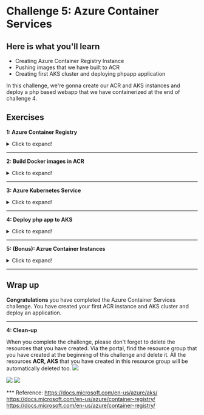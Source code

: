 # Challenge 5: Azure Container Services

## Here is what you'll learn

- Creating Azure Container Registry Instance
- Pushing images that we have built to ACR
- Creating first AKS cluster and deploying phpapp application

In this challenge, we're gonna create our ACR and AKS instances and deploy a php based webapp that we have containerized at the end of challenge 4.

## Exercises

**1: Azure Container Registry**
<details>
  <summary>Click to expand!</summary>

In this first task, we'll create a new Azure Container Registry (ACR) Instance. Azure Container Registry allows us to build, store, and manage container images and artifacts in a private registry for all types of container deployments. We're gonna store 2 images that we've created at the end of the challenge 4. Let's get started. We'll complete this via portal, so let's jump to <https://portal.azure.com>

- Click the hamburger icon on the top left of the screen.
- Click **Create a resource** link.

<img src="./img/acr1.png">

- Click **Container** on the left menu.
- Continue with **Container Registry** option

<img src="./img/acr2.png">

- Now we're on the **Create container registry** screen.
- Select a subscription. Click **Create New** button once the Resource Group and create a new resource group.
- Fill the other values.
  - Registry Name: Type a unique name.
  - Location: Select **West Europe**.
  - SKU: Keep as is. **Standard**
- Click **Review + create**.

<img src="./img/acr3.png">

- Click **Create** and finalize the ACR creation steps.

<img src="./img/acr4.png">

- When done, click **Go to resource** button and access newly created ACR instance.

<img src="./img/acr5.png">

- Now it's time to get connection details of our ACR instance.
- Click **Access keys** on the left.
- Click **Enable** under the **Adminuser** section and enable Adminuser.
- Copy the **Login Server**, **Username** and **Password** values into a text editor. We'll use these later.  

<img src="./img/acr6.png">

  - - It's time log into our newly created ACR instance.

```shell
az acr login -n $registryName 
```

Output will be something like:

```shell
$az acr login -n acrreg22
Login Succeeded

```


- We could successfully logged in. This means that from now on we can push images to this registry. For this lab we will not be pushing local images to the registry due to limitations in the virtual machine. Instead we are going to build images

</details>

***
**2: Build Docker images in ACR**
<details>
  <summary>Click to expand!</summary>

In this second task, we are going to store push 2 application images in the newly create image registry. We are going to use ACR to build our images instead of building locally. The application source code is under the folder ``trainingdays/day6/apps/php``
Note: we are not building locally due to limitations in the VM when running docker operations.

Type:

```shell
cd trainingdays/day6/apps/php
```

- we are going to build two image based on the dockerfile found under the php folder ``Dockerfile`` and ``Dockerfile.mssql``
<img src="./img/acr_ivan2.png">

- To build the PHP application type the following into the command line. This command will push the source code to ACR and and ACR will automatically build this for you  

Output will be something like:

```shell
az acr build --image  php:v1 --registry $registryname --file Dockerfile .
```

- The start of the build process should look like this
<img src="./img/acr_ivan4.png">

- While on succesful completion the output should look something like this
<img src="./img/acr_ivan3.png">

- We can now verify if our image has being built and pushed to our registry  by navigating to our registry and click ``repositories``  to view the uploaded image
<img src="./img/acr_ivan5.png">

- Alternatively we could see the list of images using the command line ``repositories``
 <img src="./img/acr_ivan6.png">

- To build the second image, mysqldb, we basically perform the same operation but point to a different Dockerfile
- Execute the following command under the same path ``trainingdays/day6/apps/php``

```shell
az acr build --image  mysql:v1 --registry $registryname --file Dockerfile.mysql .
```

- Confirm  the image was built and pushed succesfully by performing a list in the command line or using the portal
 <img src="./img/acr_ivan7.png">

- There should be 2 images that we have created at the end of the challenge this section. They were tagged as $registryname.azurecr.io/mysql:v1 and $registryname.azurecr.io/mysql:v1.
- We successfully built  our images and pushed them to newly created ACR. Image part has been completed.

</details>

***
**3: Azure Kubernetes Service**
<details>
  <summary>Click to expand!</summary>

It's time to create our first AKS cluster.  

- On the portal, find your Resource Group and on the overview screen click **Add**.

<img src="./img/acr12.png">

- Under the the **Containers** click **Kubernetes Service**.

<img src="./img/acr13.png">

- Select your subscription.
- Fill the other values.
  - Kubernetes cluster name: Type a unique name.
  - Region: Select **West Europe**.
  - Kubernetes version: Leave as is.

- Click **Integrations**.

<img src="./img/acr15.png">

- Select the ACR instance that we created a few minutes ago.
- Click **Review + create**.

<img src="./img/acr16.png">

- Click **Create** and wait until it has been successfully created.
  
<img src="./img/acr17.png">

<img src="./img/acr18.png">

- Congrats. You have successfully built your first AKS cluster.

</details>

***
**4: Deploy php app to AKS**
<details>
  <summary>Click to expand!</summary>

Now it's time to deploy our php app to AKS cluster.

- We're gonna use ```kubectl``` tool to manage Kubernetes cluster. Kubernetes command-line tool, kubectl, allows us to run commands against Kubernetes clusters. We can use kubectl to deploy applications, inspect and manage cluster resources, and view logs.
- To install ```kubectl``` you can simply execute the following install command.

```shell
choco install kubernetes-cli -y
```

- When you interact with an AKS cluster using the kubectl tool, a configuration file is used that defines cluster connection information. This configuration file is typically stored in ~/.kube/config.

- You can use Azure cli to download this crdential file from the server.

```shell
az aks get-credentials -n $AKS_NAME -g $RESOURCE_GROUP
```

- This command lets you get access to the credentials for an AKS cluster and merges them into the kubeconfig file under ``~/.kube/config``.  Thus we can manage our Kubernetes cluster.

Type:

```shell
az aks get-credentials --resource-group resource_group_name --name aks_cluster_name
```

Output will be something like:

```shell
The behavior of this command has been altered by the following extension: aks-preview
Merged "aks_cluster_name" as current context in /home/username/.kube/config
```

- We have merge the config. It's time to check if kubectl works properly. Let's list all the nodes in the cluster.

Type:

```shell
kubectl get nodes
```

Output will be something like:

```shell
NAME                                STATUS   ROLES   AGE   VERSION
aks-agentpool-10704589-vmss000000   Ready    agent   26m   v1.16.13
aks-agentpool-10704589-vmss000001   Ready    agent   26m   v1.16.13
aks-agentpool-10704589-vmss000002   Ready    agent   26m   v1.16.13
```

- It seems that our cluster is ready. Let's deploy our app.
<img src="./img/acr19.png">

- Note: it is also possible to follow the instructions in the Azrue portal on how to connect. These instructions can be found under the AKS overview page.
<img src="./img/aks_ivan1.png">

- There are 2 ways to spin up Kubernetes resources. Imperative method, which is basically using command line. But there’s an easier and more useful way to do, declarative method, creating configuration files using YAML. Most of the things you can deploy to a Cluster in Kubernetes can be described as a YAML file. YAML is a human-readable text-based format that let’s us easily specify configuration-type information by using a combination of maps of name-value pairs and lists of items.
- We have created a yaml file to create 2 deployment and 2 service objects. All the config that is needed to create these objects are defined in this yaml file. But what is a deployment, what is a service? These are the object types that you can create on Kubernetes. Simply, deployment object is our application and service object is an end-point that exposes this application to other services or external users. But all of these are Kubernetes related topics and we won't cover them today. We have a full Kubernetes day, Day 7, there you will get all the information related to Kubernetes. Today, we're gonna only deploy this application and that's all.

- So first let's open the yaml file. Go to ```day6/apps/kube``` folder and open ```app.yaml``` on a text editor.
- There are 2 lines that you have to update here. Go to line 19 and 66 and update the ACR url with your own.

```
19-->image: day6demo.azurecr.io/mysql:v1
66-->image: day6demo.azurecr.io/php:v1
```

- the content should look like the following
<img src="./img/aks_ivan2.png">
<img src="./img/aks_ivan3.png">

- It's finally time to deploy our application. The app.yaml file can be found under ``day6/apps/kube``

Type:

```shell
kubectl apply -f app.yaml # or app.deploy based on your filename. 
```

Output will be something like:

```shell
deployment.apps/mysqldb created
service/mysqldb created
deployment.apps/phpapp created
service/phpapp created
```

- 2 deployments and 2 services have been created. Let's check if pods are running or not.

Type:

```shell
kubectl get pods 
```

Output will be something like:

```shell
NAME                                                       READY   STATUS    RESTARTS   AGE
mysqldb-df67cc945-ctfqg                            1/1     Running   0                  1m
phpapp-df67cc945-s5z6n                             1/1     Running   0                  1m
```

- Type couple of times ```kubectl get pods``` till the statuses turn ```Running```.

<img src="./img/acr21.png">

- Congratulations! We could successfully deploy our application to AKS cluster. Let's access it and see if it works properly. To be able to do that we have to get external ip address of the phpapp service.

Type:

```shell
kubectl get svc
```

Output will be something like:

```shell
NAME                                       TYPE           CLUSTER-IP     EXTERNAL-IP      PORT(S)    AGE
mysqldb                                    ClusterIP      10.0.250.27    <none>           80/TCP     48d
phpapp                                     LoadBalancer   10.0.243.220   51.145.177.190   80/TCP     47d
kubernetes                                 ClusterIP      10.0.0.1       <none>           443/TCP    59d
```

- Copy the external ip address of the phpapp service.

<img src="./img/acr22.png">

- Open a web browser and visit the site published via the copied ip address.
- Fill the form and add a new record. If you get **Successfully created**  message when you click add, this means that everything works perfectly.

<img src="./img/acr23.png">

<img src="./img/acr24.png">

<img src="./img/acr25.png">

</details>

***
**5: (Bonus): Azrue Container Instances**
<details>
  <summary>Click to expand!</summary>

In this section we are simply going to deploy our built images to Azure Container instances. Azure container instances is 100% serverless technology to run containers in the cloud.
 In this task we are simply need to update a yaml file to reference our built images in our Azure Container Registry. We will need to add the credentials too  

1. Navigate to the path ``trainingdays/day6/apps/aci`` and open the file ``aci.deployment.yaml``
2. Update the registry URL, line 6  in the file deployment file
 <img src="./img/aci_1.png">

3. the URL can be found in the ACR overview
<img src="./img/acr_ivan8.png">

4. update registry credenitals line 7 and 8 : the credentials can be found under access Key in the ACR view.
<img src="./img/acr_ivan9.png">

5. Now we need to update our image references in the file ``aci.deployment.yaml``. We need to update the yaml file to user our custom ACR.  Update line ``12`` and ``33`` with the same vaule from step 2
<img src="./img/aci_2.png">

6. Now we are ready to deploy using ACI. Simply deploy using the following command: keep in mind you need specific your resource group.

- ``az container create --resource-group $RESOURCE_GROUP --file aci.deployment.yaml``

7. Verify succesful deployment by Navigating to your your resource group. Find the ACI resource called "myphpapp".
8. Under containers menu item, you should see both containers deployed should have the status ``running``
<img src="./img/aci_3.png">

9. You can now open the application by navigating to "overview" and selecting opening the IP address
10. You should see the following webpage if it was succesfully deployed
<img src="./img/aci_5.png">

</details>

***

## Wrap up

__Congratulations__ you have completed the Azure Container Services challenge. You have created your first ACR instance and AKS cluster and deploy an application.

***
**4: Clean-up**

When you complete the challenge, please don't forget to delete the resources that you have created. Via the portal, find the resource group that you have created at the beginning of this challenge and delete it. All the resources **ACR, AKS** that you have created in this resource group will be automatically deleted too.
<img src="./img/acr26.png">

<img src="./img/acr27.png">

<img src="./img/acr28.png">

*** Reference: <https://docs.microsoft.com/en-us/azure/aks/> <https://docs.microsoft.com/en-us/azure/container-registry/> <https://docs.microsoft.com/en-us/azure/container-registry/>
